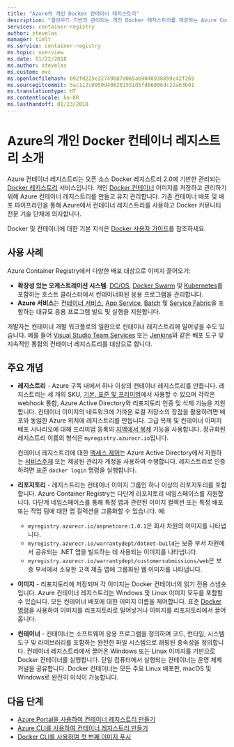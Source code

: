 ```yaml
---
title: "Azure의 개인 Docker 컨테이너 레지스트리"
description: "클라우드 기반의 관리되는 개인 Docker 레지스트리를 제공하는 Azure Container Registry 서비스에 대한 소개입니다."
services: container-registry
author: stevelas
manager: timlt
ms.service: container-registry
ms.topic: overview
ms.date: 01/22/2018
ms.author: stevelas
ms.custom: mvc
ms.openlocfilehash: b92fd225e32749b87a065ab9048938059c42f265
ms.sourcegitcommit: 5ac112c0950d406251551d5fd66806dc22a63b01
ms.translationtype: HT
ms.contentlocale: ko-KR
ms.lasthandoff: 01/23/2018
---
```

# <a name="introduction-to-private-docker-container-registries-in-azure"></a>Azure의 개인 Docker 컨테이너 레지스트리 소개

Azure 컨테이너 레지스트리는 오픈 소스 Docker 레지스트리 2.0에 기반한 관리되는 [Docker 레지스트리](https://docs.docker.com/registry/) 서비스입니다. 개인 [Docker 컨테이너](https://www.docker.com/what-docker) 이미지를 저장하고 관리하기 위해 Azure 컨테이너 레지스트리를 만들고 유지 관리합니다. 기존 컨테이너 배포 및 배포 파이프라인을 통해 Azure에서 컨테이너 레지스트리를 사용하고 Docker 커뮤니티 전문 기술 단체에 의지합니다.

Docker 및 컨테이너에 대한 기본 지식은 [Docker 사용자 가이드](https://docs.docker.com/engine/userguide/)를 참조하세요.

## <a name="use-cases"></a>사용 사례
Azure Container Registry에서 다양한 배포 대상으로 이미지 끌어오기:

* **확장성 있는 오케스트레이션 시스템**: [DC/OS](https://docs.mesosphere.com/), [Docker Swarm](https://docs.docker.com/swarm/) 및 [Kubernetes](http://kubernetes.io/docs/)를 포함하는 호스트 클러스터에서 컨테이너화된 응용 프로그램을 관리합니다.
* **Azure 서비스**는 [컨테이너 서비스](../container-service/index.yml), [App Service](/app-service/index.md), [Batch](../batch/index.md) 및 [Service Fabric](/azure/service-fabric/)을 포함하는 대규모 응용 프로그램 빌드 및 실행을 지원합니다.

개발자는 컨테이너 개발 워크플로의 일환으로 컨테이너 레지스트리에 밀어넣을 수도 있습니다. 예를 들어 [Visual Studio Team Services](https://www.visualstudio.com/docs/overview) 또는 [Jenkins](https://jenkins.io/)와 같은 배포 도구 및 지속적인 통합의 컨테이너 레지스트리를 대상으로 합니다.

## <a name="key-concepts"></a>주요 개념
* **레지스트리** - Azure 구독 내에서 하나 이상의 컨테이너 레지스트리를 만듭니다. 레지스트리는 세 개의 SKU, [기본, 표준 및 프리미엄](container-registry-skus.md)에서 사용할 수 있으며 각각은 webhook 통합, Azure Active Directory와 리포지토리 인증 및 삭제 기능을 지원합니다. 컨테이너 이미지의 네트워크에 가까운 로컬 저장소의 장점을 활용하려면 배포와 동일한 Azure 위치에 레지스트리를 만듭니다. 고급 복제 및 컨테이너 이미지 배포 시나리오에 대해 프리미엄 등록의 [지역에서 복제](container-registry-geo-replication.md) 기능을 사용합니다. 정규화된 레지스트리 이름의 형식은 `myregistry.azurecr.io`입니다.

  컨테이너 레지스트리에 대한 [액세스 제어](container-registry-authentication.md)는 Azure Active Directory에서 지원하는 [서비스주체](../active-directory/active-directory-application-objects.md) 또는 제공된 관리자 계정을 사용하여 수행합니다. 레지스트리로 인증하려면 표준 `docker login` 명령을 실행합니다.

* **리포지토리** - 레지스트리는 컨테이너 이미지 그룹인 하나 이상의 리포지토리를 포함합니다. Azure Container Registry는 다단계 리포지토리 네임스페이스를 지원합니다. 다단계 네임스페이스를 통해 특정 앱과 관련된 이미지 컬렉션 또는 특정 배포 또는 작업 팀에 대한 앱 컬렉션을 그룹화할 수 있습니다. 예: 

  * `myregistry.azurecr.io/aspnetcore:1.0.1`은 회사 차원의 이미지를 나타냅니다.
  * `myregistry.azurecr.io/warrantydept/dotnet-build`는 보증 부서 차원에서 공유되는 .NET 앱을 빌드하는 데 사용되는 이미지를 나타냅니다.
  * `myregistry.azurecr.io/warrantydept/customersubmissions/web`은 보증 부서에서 소유한 고객 제출 앱에 그룹화된 웹 이미지를 나타냅니다.

* **이미지** - 리포지토리에 저장되며 각 이미지는 Docker 컨테이너의 읽기 전용 스냅숏입니다. Azure 컨테이너 레지스트리는 Windows 및 Linux 이미지 모두를 포함할 수 있습니다. 모든 컨테이너 배포에 대한 이미지 이름을 제어합니다. 표준 [Docker 명령](https://docs.docker.com/engine/reference/commandline/)을 사용하여 이미지를 리포지토리로 밀어넣거나 이미지를 리포지토리에서 끌어옵니다.

* **컨테이너** - 컨테이너는 소프트웨어 응용 프로그램을 정의하며 코드, 런타임, 시스템 도구 및 라이브러리를 포함하는 완전한 파일 시스템으로 래핑된 종속성을 정의합니다. 컨테이너 레지스트리에서 끌어온 Windows 또는 Linux 이미지를 기반으로 Docker 컨테이너를 실행합니다. 단일 컴퓨터에서 실행되는 컨테이너는 운영 체제 커널을 공유합니다. Docker 컨테이너는 모든 주요 Linux 배포판, macOS 및 Windows로 완전히 이식이 가능합니다.

## <a name="next-steps"></a>다음 단계
* [Azure Portal을 사용하여 컨테이너 레지스트리 만들기](container-registry-get-started-portal.md)
* [Azure CLI를 사용하여 컨테이너 레지스트리 만들기](container-registry-get-started-azure-cli.md)
* [Docker CLI를 사용하여 첫 번째 이미지 푸시](container-registry-get-started-docker-cli.md)
